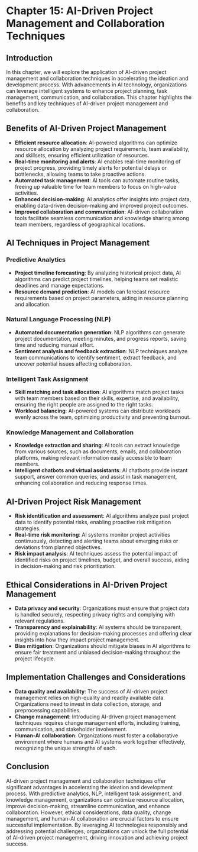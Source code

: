 Chapter 15: AI-Driven Project Management and Collaboration Techniques
=====================================================================

Introduction
------------

In this chapter, we will explore the application of AI-driven project management and collaboration techniques in accelerating the ideation and development process. With advancements in AI technology, organizations can leverage intelligent systems to enhance project planning, task management, communication, and collaboration. This chapter highlights the benefits and key techniques of AI-driven project management and collaboration.

Benefits of AI-Driven Project Management
----------------------------------------

* **Efficient resource allocation**: AI-powered algorithms can optimize resource allocation by analyzing project requirements, team availability, and skillsets, ensuring efficient utilization of resources.
* **Real-time monitoring and alerts**: AI enables real-time monitoring of project progress, providing timely alerts for potential delays or bottlenecks, allowing teams to take proactive actions.
* **Automated task management**: AI tools can automate routine tasks, freeing up valuable time for team members to focus on high-value activities.
* **Enhanced decision-making**: AI analytics offer insights into project data, enabling data-driven decision-making and improved project outcomes.
* **Improved collaboration and communication**: AI-driven collaboration tools facilitate seamless communication and knowledge sharing among team members, regardless of geographical locations.

AI Techniques in Project Management
-----------------------------------

### Predictive Analytics

* **Project timeline forecasting**: By analyzing historical project data, AI algorithms can predict project timelines, helping teams set realistic deadlines and manage expectations.
* **Resource demand prediction**: AI models can forecast resource requirements based on project parameters, aiding in resource planning and allocation.

### Natural Language Processing (NLP)

* **Automated documentation generation**: NLP algorithms can generate project documentation, meeting minutes, and progress reports, saving time and reducing manual effort.
* **Sentiment analysis and feedback extraction**: NLP techniques analyze team communications to identify sentiment, extract feedback, and uncover potential issues affecting collaboration.

### Intelligent Task Assignment

* **Skill matching and task allocation**: AI algorithms match project tasks with team members based on their skills, expertise, and availability, ensuring the right people are assigned to the right tasks.
* **Workload balancing**: AI-powered systems can distribute workloads evenly across the team, optimizing productivity and preventing burnout.

### Knowledge Management and Collaboration

* **Knowledge extraction and sharing**: AI tools can extract knowledge from various sources, such as documents, emails, and collaboration platforms, making relevant information easily accessible to team members.
* **Intelligent chatbots and virtual assistants**: AI chatbots provide instant support, answer common queries, and assist in task management, enhancing collaboration and reducing response times.

AI-Driven Project Risk Management
---------------------------------

* **Risk identification and assessment**: AI algorithms analyze past project data to identify potential risks, enabling proactive risk mitigation strategies.
* **Real-time risk monitoring**: AI systems monitor project activities continuously, detecting and alerting teams about emerging risks or deviations from planned objectives.
* **Risk impact analysis**: AI techniques assess the potential impact of identified risks on project timelines, budget, and overall success, aiding in decision-making and risk prioritization.

Ethical Considerations in AI-Driven Project Management
------------------------------------------------------

* **Data privacy and security**: Organizations must ensure that project data is handled securely, respecting privacy rights and complying with relevant regulations.
* **Transparency and explainability**: AI systems should be transparent, providing explanations for decision-making processes and offering clear insights into how they impact project management.
* **Bias mitigation**: Organizations should mitigate biases in AI algorithms to ensure fair treatment and unbiased decision-making throughout the project lifecycle.

Implementation Challenges and Considerations
--------------------------------------------

* **Data quality and availability**: The success of AI-driven project management relies on high-quality and readily available data. Organizations need to invest in data collection, storage, and preprocessing capabilities.
* **Change management**: Introducing AI-driven project management techniques requires change management efforts, including training, communication, and stakeholder involvement.
* **Human-AI collaboration**: Organizations must foster a collaborative environment where humans and AI systems work together effectively, recognizing the unique strengths of each.

Conclusion
----------

AI-driven project management and collaboration techniques offer significant advantages in accelerating the ideation and development process. With predictive analytics, NLP, intelligent task assignment, and knowledge management, organizations can optimize resource allocation, improve decision-making, streamline communication, and enhance collaboration. However, ethical considerations, data quality, change management, and human-AI collaboration are crucial factors to ensure successful implementation. By leveraging AI technologies responsibly and addressing potential challenges, organizations can unlock the full potential of AI-driven project management, driving innovation and achieving project success.
